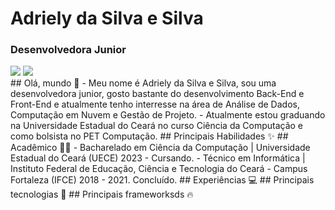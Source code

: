 # Adriely da Silva e Silva
### Desenvolvedora Junior
<div>
<a href = "mailto:contato@adrielysilva010@gmail.com"><img loading="lazy" src="https://img.shields.io/badge/Gmail-D14836?style=for-the-badge&logo=gmail&logoColor=white" target="_blank"></a>
<a href="https://www.linkedin.com/in/adriely-silva/" target="_blank"><img loading="lazy" src="https://img.shields.io/badge/-LinkedIn-%230077B5?style=for-the-badge&logo=linkedin&logoColor=white" target="_blank"></a>   
</div>
## Olá, mundo 👋
- Meu nome é Adriely da Silva e Silva, sou uma desenvolvedora junior, gosto bastante do desenvolvimento Back-End e Front-End e atualmente tenho interresse na área de Análise de Dados, Computação em Nuvem e Gestão de Projeto.
- Atualmente estou graduando na Universidade Estadual do Ceará no curso Ciência da Computação e como bolsista no PET Computação.
## Principais Habilidades ✨
## Acadêmico 👩‍💻
- Bacharelado em Ciência da Computação | Universidade Estadual do Ceará (UECE) 2023 - Cursando.
- Técnico em Informática | Instituto Federal de Educação, Ciência e Tecnologia do Ceará - Campus Fortaleza (IFCE) 2018 - 2021. Concluído.
## Experiências 💻
## Principais tecnologias 🌟
## Principais frameworksds 🔥


